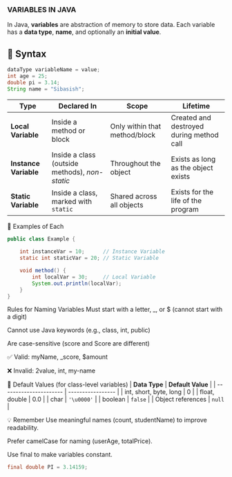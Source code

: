 ### VARIABLES IN JAVA

In Java, **variables** are abstraction of memory to store data.
Each variable has a **data type**, **name**, and optionally an **initial value**.



## 🔹 Syntax

```java
dataType variableName = value;
int age = 25;
double pi = 3.14;
String name = "Sibasish";
```

| **Type**              | **Declared In**                                | **Scope**                     | **Lifetime**                             |
| --------------------- | ---------------------------------------------- | ----------------------------- | ---------------------------------------- |
| **Local Variable**    | Inside a method or block                       | Only within that method/block | Created and destroyed during method call |
| **Instance Variable** | Inside a class (outside methods), *non-static* | Throughout the object         | Exists as long as the object exists      |
| **Static Variable**   | Inside a class, marked with `static`           | Shared across all objects     | Exists for the life of the program       |





🔹 Examples of Each
```java
public class Example {
    
    int instanceVar = 10;      // Instance Variable
    static int staticVar = 20; // Static Variable

    void method() {
        int localVar = 30;     // Local Variable
        System.out.println(localVar);
    }
}
```



 
 Rules for Naming Variables
Must start with a letter, _, or $ (cannot start with a digit)

Cannot use Java keywords (e.g., class, int, public)


Are case-sensitive (score and Score are different)

✅ Valid: myName, _score, $amount


❌ Invalid: 2value, int, my-name





🔹 Default Values (for class-level variables)
| **Data Type**          | **Default Value** |
| ---------------------- | ----------------- |
| int, short, byte, long | 0                 |
| float, double          | 0.0               |
| char                   | `'\u0000'`        |
| boolean                | `false`           |
| Object references      | `null`            |




💡  Remember
Use meaningful names (count, studentName) to improve readability.

Prefer camelCase for naming (userAge, totalPrice).

Use final to make variables constant.
```java
final double PI = 3.14159;
```

